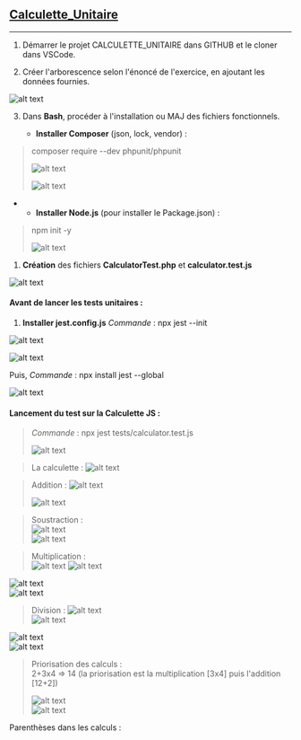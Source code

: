## <u> Calculette_Unitaire </u>
***
1. Démarrer le projet CALCULETTE_UNITAIRE dans GITHUB et le cloner dans VSCode.  
>
2. Créer l'arborescence selon l'énoncé de l'exercice, en ajoutant les données fournies.  
>
![alt text](Pictures/arborescenceFromScratch.PNG)  
>  
3. Dans <b>Bash</b>, procéder à l'installation ou MAJ des fichiers fonctionnels.    
  

   *  **Installer Composer** (json, lock, vendor) :
>
> composer require --dev phpunit/phpunit  
>
> ![alt text](Pictures/composerRequire.PNG)  
>
>
>![alt text](Pictures/composerRequireFin.PNG)  
>

* * **Installer Node.js** (pour installer le Package.json) :  
  
>npm init -y  
>
> ![alt text](Pictures/packageJsonNpmInit.PNG)   


1. **Création** des fichiers **CalculatorTest.php** et  **calculator.test.js** 
>  
![alt text](Pictures/CalculatorTestPhp)  



#### Avant de lancer les tests unitaires :  
1. **Installer jest.config.js**
<i>Commande</i> : npx jest --init    

![alt text](Pictures/initialisationJest.PNG)  

![alt text](Pictures/initialisationJest2.PNG)

Puis, 
<i>Commande</i> : npx install jest --global     

![alt text](Pictures/installationJest.PNG)


#### Lancement du test sur la Calculette JS :    

>*Commande* : npx jest tests/calculator.test.js    
>
> ![alt text](Pictures/jestTestPassed.PNG)  

>La calculette : 
![alt text](Pictures/calculatrice.PNG)    


>Addition : 
![alt text](Pictures/addition.PNG)   
>  
>![alt text](Pictures/addition_result.PNG)   


>Soustraction :    
![alt text](Pictures/soustraction.PNG)    
![alt text](Pictures/soustraction_result.PNG)    


>Multiplication :     
![alt text](Pictures/multiplication.PNG)
![alt text](Pictures/multiplication_result.PNG)     
     
![alt text](Pictures/multiplier0.PNG)      
![alt text](Pictures/multiplier0_result.PNG)     

>Division : 
![alt text](Pictures/division.PNG)      
![alt text](Pictures/division_result.PNG)     
      
![alt text](Pictures/diviser0.PNG)      
![alt text](Pictures/diviser0_result.PNG)

>Priorisation des calculs :     
2+3x4 => 14 (la priorisation est la multiplication [3x4] puis l'addition [12+2])     
>      
>![alt text](Pictures/2plus3fois4.PNG)       
![alt text](Pictures/2plus3fois4_result.PNG)             


Parenthèses dans les calculs :     
 

